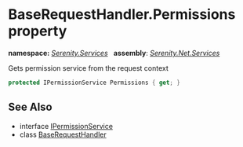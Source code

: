 # BaseRequestHandler.Permissions property
**namespace:** *[Serenity.Services](../../README.md#serenity.services-namespace)*   **assembly**: *[Serenity.Net.Services](../../README.md)*

Gets permission service from the request context

```csharp
protected IPermissionService Permissions { get; }
```

## See Also

* interface [IPermissionService](../Serenity.Net.Core/../../Serenity.Abstractions/IPermissionService.md)
* class [BaseRequestHandler](../BaseRequestHandler.md)